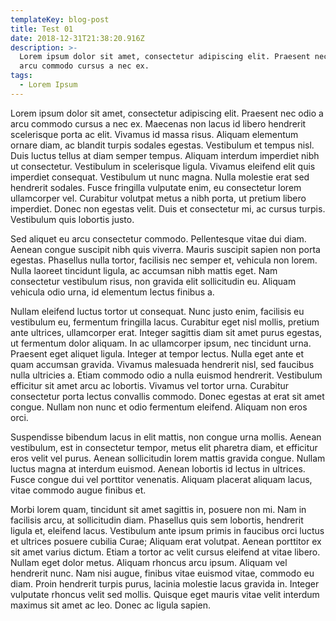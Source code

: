 ```yaml
---
templateKey: blog-post
title: Test 01
date: 2018-12-31T21:38:20.916Z
description: >-
  Lorem ipsum dolor sit amet, consectetur adipiscing elit. Praesent nec odio a
  arcu commodo cursus a nec ex.
tags:
  - Lorem Ipsum
---
```



Lorem ipsum dolor sit amet, consectetur adipiscing elit. Praesent nec odio a arcu commodo cursus a nec ex. Maecenas non lacus id libero hendrerit scelerisque porta ac elit. Vivamus id massa risus. Aliquam elementum ornare diam, ac blandit turpis sodales egestas. Vestibulum et tempus nisl. Duis luctus tellus at diam semper tempus. Aliquam interdum imperdiet nibh ut consectetur. Vestibulum in scelerisque ligula. Vivamus eleifend elit quis imperdiet consequat. Vestibulum ut nunc magna. Nulla molestie erat sed hendrerit sodales. Fusce fringilla vulputate enim, eu consectetur lorem ullamcorper vel. Curabitur volutpat metus a nibh porta, ut pretium libero imperdiet. Donec non egestas velit. Duis et consectetur mi, ac cursus turpis. Vestibulum quis lobortis justo.



Sed aliquet eu arcu consectetur commodo. Pellentesque vitae dui diam. Aenean congue suscipit nibh quis viverra. Mauris suscipit sapien non porta egestas. Phasellus nulla tortor, facilisis nec semper et, vehicula non lorem. Nulla laoreet tincidunt ligula, ac accumsan nibh mattis eget. Nam consectetur vestibulum risus, non gravida elit sollicitudin eu. Aliquam vehicula odio urna, id elementum lectus finibus a.



Nullam eleifend luctus tortor ut consequat. Nunc justo enim, facilisis eu vestibulum eu, fermentum fringilla lacus. Curabitur eget nisl mollis, pretium ante ultrices, ullamcorper erat. Integer sagittis diam sit amet purus egestas, ut fermentum dolor aliquam. In ac ullamcorper ipsum, nec tincidunt urna. Praesent eget aliquet ligula. Integer at tempor lectus. Nulla eget ante et quam accumsan gravida. Vivamus malesuada hendrerit nisl, sed faucibus nulla ultricies a. Etiam commodo odio a nulla euismod hendrerit. Vestibulum efficitur sit amet arcu ac lobortis. Vivamus vel tortor urna. Curabitur consectetur porta lectus convallis commodo. Donec egestas at erat sit amet congue. Nullam non nunc et odio fermentum eleifend. Aliquam non eros orci.



Suspendisse bibendum lacus in elit mattis, non congue urna mollis. Aenean vestibulum, est in consectetur tempor, metus elit pharetra diam, et efficitur eros velit vel purus. Aenean sollicitudin lorem mattis gravida congue. Nullam luctus magna at interdum euismod. Aenean lobortis id lectus in ultrices. Fusce congue dui vel porttitor venenatis. Aliquam placerat aliquam lacus, vitae commodo augue finibus et.



Morbi lorem quam, tincidunt sit amet sagittis in, posuere non mi. Nam in facilisis arcu, at sollicitudin diam. Phasellus quis sem lobortis, hendrerit ligula et, eleifend lacus. Vestibulum ante ipsum primis in faucibus orci luctus et ultrices posuere cubilia Curae; Aliquam erat volutpat. Aenean porttitor ex sit amet varius dictum. Etiam a tortor ac velit cursus eleifend at vitae libero. Nullam eget dolor metus. Aliquam rhoncus arcu ipsum. Aliquam vel hendrerit nunc. Nam nisi augue, finibus vitae euismod vitae, commodo eu diam. Proin hendrerit turpis purus, lacinia molestie lacus gravida in. Integer vulputate rhoncus velit sed mollis. Quisque eget mauris vitae velit interdum maximus sit amet ac leo. Donec ac ligula sapien.
